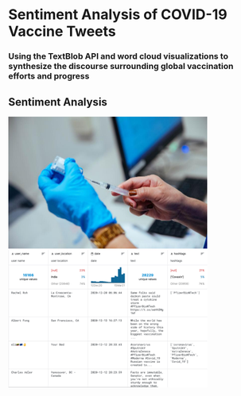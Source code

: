 # Sentiment Analysis of COVID-19 Vaccine Tweets

### Using the TextBlob API and word cloud visualizations to synthesize the discourse surrounding global vaccination efforts and progress

## Sentiment Analysis

<img src="media/twitter_photo_moderna.jpeg" width="400"><img src="media/kaggle_preview.png" width="400">
